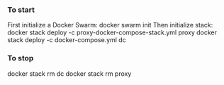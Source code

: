 ### To start
First initialize a Docker Swarm:
  docker swarm init
Then initialize stack:
  docker stack deploy -c proxy-docker-compose-stack.yml proxy
  docker stack deploy -c docker-compose.yml dc

### To stop
docker stack rm dc
docker stack rm proxy

